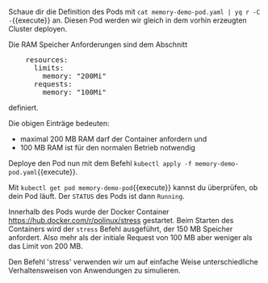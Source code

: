 Schaue dir die Definition des Pods mit `cat memory-demo-pod.yaml | yq r -C -`{{execute}} an.
Diesen Pod werden wir gleich in dem vorhin erzeugten Cluster deployen.

Die RAM Speicher Anforderungen sind dem Abschnitt
<pre>
	resources:
      limits:
        memory: "200Mi"
      requests:
        memory: "100Mi"
</pre>
definiert.

Die obigen Einträge bedeuten:
- maximal 200 MB RAM darf der Container anfordern und
- 100 MB RAM ist für den normalen Betrieb notwendig

Deploye  den Pod nun mit dem Befehl `kubectl apply -f memory-demo-pod.yaml`{{execute}}.

Mit `kubectl get pod memory-demo-pod`{{execute}} kannst du überprüfen, ob dein Pod
läuft. Der `STATUS` des Pods ist dann `Running`.

Innerhalb des Pods wurde der Docker Container https://hub.docker.com/r/polinux/stress 
gestartet. Beim Starten des Containers wird der `stress` Befehl ausgeführt, 
der 150 MB Speicher anfordert. Also mehr als der initiale Request von 100 MB 
aber weniger als das Limit von 200 MB.

Den Befehl 'stress' verwenden wir um auf einfache Weise unterschiedliche Verhaltensweisen
von Anwendungen zu simulieren. 
